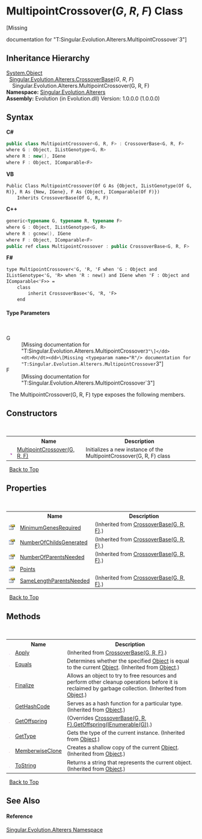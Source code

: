 # MultipointCrossover(*G*, *R*, *F*) Class
 

\[Missing <summary> documentation for "T:Singular.Evolution.Alterers.MultipointCrossover`3"\]


## Inheritance Hierarchy
<a href="http://msdn2.microsoft.com/en-us/library/e5kfa45b" target="_blank">System.Object</a><br />&nbsp;&nbsp;<a href="4631d0db-76c4-44f3-f8c5-488af00fd0e4">Singular.Evolution.Alterers.CrossoverBase</a>(*G*, *R*, *F*)<br />&nbsp;&nbsp;&nbsp;&nbsp;Singular.Evolution.Alterers.MultipointCrossover(G, R, F)<br />
**Namespace:**&nbsp;<a href="d83a42df-2b66-dfad-1be9-58a7420b0c0f">Singular.Evolution.Alterers</a><br />**Assembly:**&nbsp;Evolution (in Evolution.dll) Version: 1.0.0.0 (1.0.0.0)

## Syntax

**C#**<br />
``` C#
public class MultipointCrossover<G, R, F> : CrossoverBase<G, R, F>
where G : Object, IListGenotype<G, R>
where R : new(), IGene
where F : Object, IComparable<F>

```

**VB**<br />
``` VB
Public Class MultipointCrossover(Of G As {Object, IListGenotype(Of G, R)}, R As {New, IGene}, F As {Object, IComparable(Of F)})
	Inherits CrossoverBase(Of G, R, F)
```

**C++**<br />
``` C++
generic<typename G, typename R, typename F>
where G : Object, IListGenotype<G, R>
where R : gcnew(), IGene
where F : Object, IComparable<F>
public ref class MultipointCrossover : public CrossoverBase<G, R, F>
```

**F#**<br />
``` F#
type MultipointCrossover<'G, 'R, 'F when 'G : Object and IListGenotype<'G, 'R> when 'R : new() and IGene when 'F : Object and IComparable<'F>> =  
    class
        inherit CrossoverBase<'G, 'R, 'F>
    end
```


#### Type Parameters
&nbsp;<dl><dt>G</dt><dd>\[Missing <typeparam name="G"/> documentation for "T:Singular.Evolution.Alterers.MultipointCrossover`3"\]</dd><dt>R</dt><dd>\[Missing <typeparam name="R"/> documentation for "T:Singular.Evolution.Alterers.MultipointCrossover`3"\]</dd><dt>F</dt><dd>\[Missing <typeparam name="F"/> documentation for "T:Singular.Evolution.Alterers.MultipointCrossover`3"\]</dd></dl>&nbsp;
The MultipointCrossover(G, R, F) type exposes the following members.


## Constructors
&nbsp;<table><tr><th></th><th>Name</th><th>Description</th></tr><tr><td>![Public method](media/pubmethod.gif "Public method")</td><td><a href="cd2cea60-5b4d-7cec-4f59-67a8e8c03a4f">MultipointCrossover(G, R, F)</a></td><td>
Initializes a new instance of the MultipointCrossover(G, R, F) class</td></tr></table>&nbsp;
<a href="#multipointcrossover(*g*,-*r*,-*f*)-class">Back to Top</a>

## Properties
&nbsp;<table><tr><th></th><th>Name</th><th>Description</th></tr><tr><td>![Public property](media/pubproperty.gif "Public property")</td><td><a href="cd85fa2e-1b8f-b0f4-0a86-93b65e7c8a1c">MinimumGenesRequired</a></td><td> (Inherited from <a href="4631d0db-76c4-44f3-f8c5-488af00fd0e4">CrossoverBase(G, R, F)</a>.)</td></tr><tr><td>![Public property](media/pubproperty.gif "Public property")</td><td><a href="d8cfbc79-c380-bcfb-ccd9-ea344f202ff7">NumberOfChildsGenerated</a></td><td> (Inherited from <a href="4631d0db-76c4-44f3-f8c5-488af00fd0e4">CrossoverBase(G, R, F)</a>.)</td></tr><tr><td>![Public property](media/pubproperty.gif "Public property")</td><td><a href="febf48c7-1a51-2847-67b1-b4e6da1f43c3">NumberOfParentsNeeded</a></td><td> (Inherited from <a href="4631d0db-76c4-44f3-f8c5-488af00fd0e4">CrossoverBase(G, R, F)</a>.)</td></tr><tr><td>![Public property](media/pubproperty.gif "Public property")</td><td><a href="faa41178-7355-e0e5-a985-8997241da783">Points</a></td><td /></tr><tr><td>![Public property](media/pubproperty.gif "Public property")</td><td><a href="e9787a70-0911-f2cf-6fed-7561940b7eb9">SameLengthParentsNeeded</a></td><td> (Inherited from <a href="4631d0db-76c4-44f3-f8c5-488af00fd0e4">CrossoverBase(G, R, F)</a>.)</td></tr></table>&nbsp;
<a href="#multipointcrossover(*g*,-*r*,-*f*)-class">Back to Top</a>

## Methods
&nbsp;<table><tr><th></th><th>Name</th><th>Description</th></tr><tr><td>![Public method](media/pubmethod.gif "Public method")</td><td><a href="d069c81e-1152-10a0-e656-c501e3bcce71">Apply</a></td><td> (Inherited from <a href="4631d0db-76c4-44f3-f8c5-488af00fd0e4">CrossoverBase(G, R, F)</a>.)</td></tr><tr><td>![Public method](media/pubmethod.gif "Public method")</td><td><a href="http://msdn2.microsoft.com/en-us/library/bsc2ak47" target="_blank">Equals</a></td><td>
Determines whether the specified <a href="http://msdn2.microsoft.com/en-us/library/e5kfa45b" target="_blank">Object</a> is equal to the current <a href="http://msdn2.microsoft.com/en-us/library/e5kfa45b" target="_blank">Object</a>.
 (Inherited from <a href="http://msdn2.microsoft.com/en-us/library/e5kfa45b" target="_blank">Object</a>.)</td></tr><tr><td>![Protected method](media/protmethod.gif "Protected method")</td><td><a href="http://msdn2.microsoft.com/en-us/library/4k87zsw7" target="_blank">Finalize</a></td><td>
Allows an object to try to free resources and perform other cleanup operations before it is reclaimed by garbage collection.
 (Inherited from <a href="http://msdn2.microsoft.com/en-us/library/e5kfa45b" target="_blank">Object</a>.)</td></tr><tr><td>![Public method](media/pubmethod.gif "Public method")</td><td><a href="http://msdn2.microsoft.com/en-us/library/zdee4b3y" target="_blank">GetHashCode</a></td><td>
Serves as a hash function for a particular type.
 (Inherited from <a href="http://msdn2.microsoft.com/en-us/library/e5kfa45b" target="_blank">Object</a>.)</td></tr><tr><td>![Protected method](media/protmethod.gif "Protected method")</td><td><a href="30a941fc-05d4-780f-87d2-734b2fd239d1">GetOffspring</a></td><td> (Overrides <a href="2597d31b-d7f6-8adb-a5ee-31ad9f4a9ca0">CrossoverBase(G, R, F).GetOffspring(IEnumerable(G))</a>.)</td></tr><tr><td>![Public method](media/pubmethod.gif "Public method")</td><td><a href="http://msdn2.microsoft.com/en-us/library/dfwy45w9" target="_blank">GetType</a></td><td>
Gets the type of the current instance.
 (Inherited from <a href="http://msdn2.microsoft.com/en-us/library/e5kfa45b" target="_blank">Object</a>.)</td></tr><tr><td>![Protected method](media/protmethod.gif "Protected method")</td><td><a href="http://msdn2.microsoft.com/en-us/library/57ctke0a" target="_blank">MemberwiseClone</a></td><td>
Creates a shallow copy of the current <a href="http://msdn2.microsoft.com/en-us/library/e5kfa45b" target="_blank">Object</a>.
 (Inherited from <a href="http://msdn2.microsoft.com/en-us/library/e5kfa45b" target="_blank">Object</a>.)</td></tr><tr><td>![Public method](media/pubmethod.gif "Public method")</td><td><a href="http://msdn2.microsoft.com/en-us/library/7bxwbwt2" target="_blank">ToString</a></td><td>
Returns a string that represents the current object.
 (Inherited from <a href="http://msdn2.microsoft.com/en-us/library/e5kfa45b" target="_blank">Object</a>.)</td></tr></table>&nbsp;
<a href="#multipointcrossover(*g*,-*r*,-*f*)-class">Back to Top</a>

## See Also


#### Reference
<a href="d83a42df-2b66-dfad-1be9-58a7420b0c0f">Singular.Evolution.Alterers Namespace</a><br />